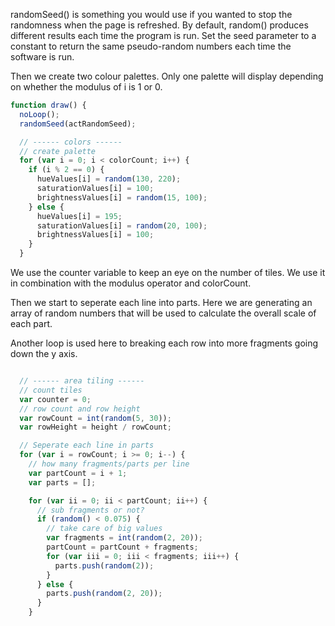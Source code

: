 randomSeed() is something you would use if you wanted to stop the randomness
when the page is refreshed. By default, random() produces different results each time the program is run.
Set the seed parameter to a constant to return the same pseudo-random numbers each time the software is run.

Then we create two colour palettes. Only one palette will display depending on
whether the modulus of i is 1 or 0.

```js
function draw() {
  noLoop();
  randomSeed(actRandomSeed);

  // ------ colors ------
  // create palette
  for (var i = 0; i < colorCount; i++) {
    if (i % 2 == 0) {
      hueValues[i] = random(130, 220);
      saturationValues[i] = 100;
      brightnessValues[i] = random(15, 100);
    } else {
      hueValues[i] = 195;
      saturationValues[i] = random(20, 100);
      brightnessValues[i] = 100;
    }
  }

```

We use the counter variable to keep an eye on the number of tiles. We use it in
combination with the modulus operator and colorCount.

Then we start to seperate each line into parts.
Here we are generating an array of random numbers that
will be used to calculate the overall scale of each part.

Another loop is used here to breaking each row into more fragments
going down the y axis. 


```js

  // ------ area tiling ------
  // count tiles
  var counter = 0;
  // row count and row height
  var rowCount = int(random(5, 30));
  var rowHeight = height / rowCount;

  // Seperate each line in parts
  for (var i = rowCount; i >= 0; i--) {
    // how many fragments/parts per line
    var partCount = i + 1;
    var parts = [];

    for (var ii = 0; ii < partCount; ii++) {
      // sub fragments or not?
      if (random() < 0.075) {
        // take care of big values
        var fragments = int(random(2, 20));
        partCount = partCount + fragments;
        for (var iii = 0; iii < fragments; iii++) {
          parts.push(random(2));
        }
      } else {
        parts.push(random(2, 20));
      }
    }

```

